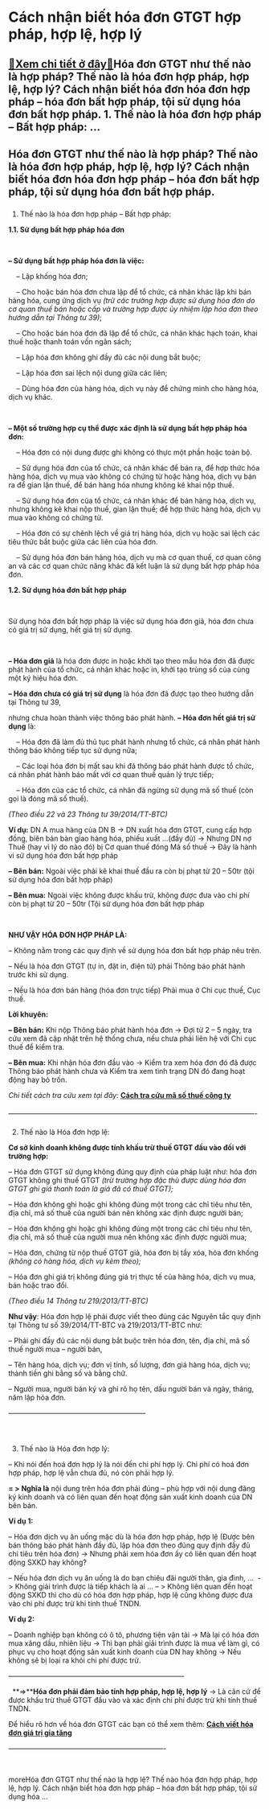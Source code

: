 Cách nhận biết hóa đơn GTGT hợp pháp, hợp lệ, hợp lý
====================================================

[:gift:Xem chi tiết ở đây:gift:](https://hddtvn.com/cach-nhan-biet-hoa-don-gtgt-hop-phap-hop-le-hop-ly/)Hóa đơn GTGT như thế nào là hợp pháp? Thế nào là hóa đơn hợp pháp, hợp lệ, hợp lý? Cách nhận biết hóa đơn hóa đơn hợp pháp – hóa đơn bất hợp pháp, tội sử dụng hóa đơn bất hợp pháp. 1. Thế nào là hóa đơn hợp pháp – Bất hợp pháp: …
-------------------------------------------------------------------------------------------------------------------------------------------------------------------------------------------------------------------------------------



Hóa đơn GTGT như thế nào là hợp pháp? Thế nào là hóa đơn hợp pháp, hợp lệ, hợp lý? Cách nhận biết hóa đơn hóa đơn hợp pháp – hóa đơn bất hợp pháp, tội sử dụng hóa đơn bất hợp pháp.
--------------------------------------------------------------------------------------------------------------------------------------------------------------------------------------


### 
1. Thế nào là hóa đơn hợp pháp – Bất hợp pháp:



**1.1. Sử dụng bất hợp pháp hóa đơn**  

   

**– Sử dụng bất hợp pháp hóa đơn là việc:**  

    – Lập khống hóa đơn;  

    – Cho hoặc bán hóa đơn chưa lập để tổ chức, cá nhân khác lập khi bán hàng hóa, cung ứng dịch vụ *(trừ các trường hợp được sử dụng hóa đơn do cơ quan thuế bán hoặc cấp và trường hợp được ủy nhiệm lập hóa đơn theo hướng dẫn tại Thông tư 39)*;  

    – Cho hoặc bán hóa đơn đã lập để tổ chức, cá nhân khác hạch toán, khai thuế hoặc thanh toán vốn ngân sách;  

    – Lập hóa đơn không ghi đầy đủ các nội dung bắt buộc;  

    – Lập hóa đơn sai lệch nội dung giữa các liên;  

    – Dùng hóa đơn của hàng hóa, dịch vụ này để chứng minh cho hàng hóa, dịch vụ khác.  

   

**– Một số trường hợp cụ thể được xác định là sử dụng bất hợp pháp hóa đơn:**  

    – Hóa đơn có nội dung được ghi không có thực một phần hoặc toàn bộ.  

    – Sử dụng hóa đơn của tổ chức, cá nhân khác để bán ra, để hợp thức hóa hàng hóa, dịch vụ mua vào không có chứng từ hoặc hàng hóa, dịch vụ bán ra để gian lận thuế, để bán hàng hóa nhưng không kê khai nộp thuế.  

    – Sử dụng hóa đơn của tổ chức, cá nhân khác để bán hàng hóa, dịch vụ, nhưng không kê khai nộp thuế, gian lận thuế; để hợp thức hàng hóa, dịch vụ mua vào không có chứng từ.  

    – Hóa đơn có sự chênh lệch về giá trị hàng hóa, dịch vụ hoặc sai lệch các tiêu thức bắt buộc giữa các liên của hóa đơn.  

    – Sử dụng hóa đơn bán hàng hóa, dịch vụ mà cơ quan thuế, cơ quan công an và các cơ quan chức năng khác đã kết luận là sử dụng bất hợp pháp hóa đơn.


**1.2. Sử dụng hóa đơn bất hợp pháp**  

   

Sử dụng hóa đơn bất hợp pháp là việc sử dụng hóa đơn giả, hóa đơn chưa có giá trị sử dụng, hết giá trị sử dụng.  

   

**– Hóa đơn giả** là hóa đơn được in hoặc khởi tạo theo mẫu hóa đơn đã được phát hành của tổ chức, cá nhân khác hoặc in, khởi tạo trùng số của cùng một ký hiệu hóa đơn.


**– Hóa đơn chưa có giá trị sử dụng** là hóa đơn đã được tạo theo hướng dẫn tại Thông tư 39, 

nhưng chưa hoàn thành việc thông báo phát hành.
**– Hóa đơn hết giá trị sử dụng** là:  

    – Hóa đơn đã làm đủ thủ tục phát hành nhưng tổ chức, cá nhân phát hành thông báo không tiếp tục sử dụng nữa;  

    – Các loại hóa đơn bị mất sau khi đã thông báo phát hành được tổ chức, cá nhân phát hành báo mất với cơ quan thuế quản lý trực tiếp;  

    – Hóa đơn của các tổ chức, cá nhân đã ngừng sử dụng mã số thuế (còn gọi là đóng mã số thuế).



*(Theo điều 22 và 23 Thông tư 39/2014/TT-BTC)*

**Ví dụ:** DN A mua hàng của DN B -> DN xuất hóa đơn GTGT, cung cấp hợp đồng, biên bản bàn giao hàng hóa, phiếu xuất …(đầy đủ) -> Nhưng DN nợ Thuế (hay vì lý do nào đó) bị Cơ quan thuế đóng Mã số thuế -> Đây là hành vi sử dụng hóa đơn bất hợp pháp  

**– Bên bán:** Ngoài việc phải kê khai thuế đầu ra còn bị phạt từ 20 – 50tr (tội sử dụng hóa đơn bất hợp pháp)  

**– Bên mua:** Ngoài việc không được khấu trừ, không được đưa vào chi phí còn bị phạt từ 20 – 50tr (Tội sử dụng hóa đơn bất hợp pháp


   

**NHƯ VẬY HÓA ĐƠN HỢP PHÁP LÀ:**  

– Không nằm trong các quy định về sử dụng hóa đơn bất hợp pháp nêu trên.  

– Nếu là hóa đơn GTGT (tự in, đặt in, điện tử) phải Thông báo phát hành trước khi sử dụng.  

– Nếu là hóa đơn bán hàng (hóa đơn trực tiếp) Phải mua ở Chi cục thuế, Cục thuế.


**Lời khuyên:**


**– Bên bán:** Khi nộp Thông báo phát hành hóa đơn -> Đợi từ 2 – 5 ngày, tra cứu xem đã cập nhật trên hệ thống chưa, nếu chưa phải liên hệ với Chi cục thuế để kiểm tra.





**– Bên mua:** Khi nhận hóa đơn đầu vào -> Kiểm tra xem hóa đơn đó đã được Thông báo phát hành chưa và Kiểm tra xem tình trạng DN đó đang hoạt động hay bỏ trốn.



*Chi tiết cách tra cứu xem tại đây:* **[Cách tra cứu mã số thuế công ty](# "cách tra cứu mã số thuế công ty")**
#### 
 ———————————————————————————————————-



#### 
2. Thế nào là Hóa đơn hợp lệ:



**Cơ sở kinh doanh không được tính khấu trừ thuế GTGT đầu vào đối với trường hợp:**  

 – Hóa đơn GTGT sử dụng không đúng quy định của pháp luật như: hóa đơn GTGT không ghi thuế GTGT *(trừ trường hợp đặc thù được dùng hóa đơn GTGT ghi giá thanh toán là giá đã có thuế GTGT);*  

 – Hóa đơn không ghi hoặc ghi không đúng một trong các chỉ tiêu như tên, địa chỉ, mã số thuế của người bán nên không xác định được người bán;  

 – Hóa đơn không ghi hoặc ghi không đúng một trong các chỉ tiêu như tên, địa chỉ, mã số thuế của người mua nên không xác định được người mua;  

 – Hóa đơn, chứng từ nộp thuế GTGT giả, hóa đơn bị tẩy xóa, hóa đơn khống *(không có hàng hóa, dịch vụ kèm theo);*  

 – Hóa đơn ghi giá trị không đúng giá trị thực tế của hàng hóa, dịch vụ mua, bán hoặc trao đổi.



*(Theo điều 14 Thông tư 219/2013/TT-BTC)*



**Như vậy**: Hóa đơn hợp lệ phải được viết theo đúng các Nguyên tắc quy định tại Thông tư số 39/2014/TT-BTC và 219/2013/TT-BTC như:  

– Phải ghi đầy đủ các nội dung bắt buộc trên hóa đơn, tên, địa chỉ, mã số thuế người mua – người bán,  

– Tên hàng hóa, dịch vụ; đơn vị tính, số lượng, đơn giá hàng hóa, dịch vụ; thành tiền ghi bằng số và bằng chữ.  

– Người mua, người bán ký và ghi rõ họ tên, dấu người bán và ngày, tháng, năm lập hóa đơn.





———————————————————–  

  


##### 
3. Thế nào là Hóa đơn hợp lý:



– Khi nói đến hoá đơn hợp lý là nói đến chi phí hợp lý. Chi phí có hoá đơn hợp pháp, hợp lệ vẫn chưa đủ, nó còn phải hợp lý.  

**= > Nghĩa là** nội dung trên hóa đơn phải đúng – phù hợp với nội dung đăng ký kinh doanh và có liên quan đến hoạt động sản xuất kinh doanh của DN bên bán.


**Ví dụ 1:**  

– Hóa đơn dịch vụ ăn uống mặc dù là hóa đơn hợp pháp, hợp lệ (Được bên bán thông báo phát hành đầy đủ, lập hóa đơn theo đúng quy định đầy đủ chi tiêu trên hóa đơn) -> Nhưng phải xem hóa đơn ấy có liên quan đến hoạt động SXKD hay không?  

– Nếu hóa đơn dịch vụ ăn uống là do bạn chiêu đãi người thân, gia đình, …  -> Không giải trình được là tiếp khách là ai … – > Không liên quan đến hoạt động SXKD thì cho dù có hóa đơn hợp pháp, hợp lệ cũng không được đưa vào chi phí được trừ khi tính thuế TNDN.


**Ví dụ 2:**  

– Doanh nghiệp bạn không có ô tô, phương tiện vận tải -> Mà lại có hóa đơn mua xăng dầu, nhiên liệu -> Thì bạn phải giải trình được là mua về làm gì, có phục vụ cho hoạt động sản xuất kinh doanh của DN hay không -> Nếu không sẽ bị loại ra khỏi chi phí được trừ.



—————————————————————————  

  
**=>****Hóa đơn phải đảm bảo tính hợp pháp, hợp lệ, hợp lý** -> Là căn cứ để được khấu trừ thuế GTGT đầu vào và xác định chi phí được trừ khi tính thuế TNDN. 


Để hiểu rõ hơn về hóa đơn GTGT các bạn có thể xem thêm: [**Cách viết hóa đơn giá trị gia tăng**](# "cách viết hóa đơn giá trị gia tăng")



——————————————————————-

  


moreHóa đơn GTGT như thế nào là hợp lệ? Thế nào hóa đơn hợp pháp, hợp lệ, hợp lý. Cách nhận biết hóa đơn hợp pháp – hóa đơn bất hợp pháp, tội sử dụng hóa …

